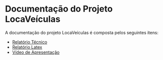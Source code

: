 # Documentação do Projeto LocaVeículas

A documentação do projeto LocaVeículas é composta pelos seguintes itens: 
 - [Relatório Técnico](relatorio/Relatorio%20Tecnico%20-%20TEMPLATE.md)
 - [Relatório Latex](relatorio/Relatorio%Latex.pdf)
 - [Vídeo de Apresentação](video/README.md)


